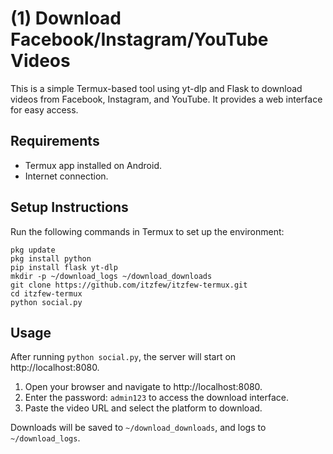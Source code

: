 # (1) Download Facebook/Instagram/YouTube Videos

This is a simple Termux-based tool using yt-dlp and Flask to download videos from Facebook, Instagram, and YouTube. It provides a web interface for easy access.

## Requirements

- Termux app installed on Android.
- Internet connection.

## Setup Instructions

Run the following commands in Termux to set up the environment:

```
pkg update
pkg install python
pip install flask yt-dlp
mkdir -p ~/download_logs ~/download_downloads
git clone https://github.com/itzfew/itzfew-termux.git
cd itzfew-termux
python social.py
```

## Usage

After running `python social.py`, the server will start on http://localhost:8080.

1. Open your browser and navigate to http://localhost:8080.
2. Enter the password: `admin123` to access the download interface.
3. Paste the video URL and select the platform to download.

Downloads will be saved to `~/download_downloads`, and logs to `~/download_logs`.
